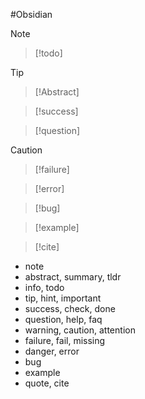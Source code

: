 #Obsidian
> [!Note]

> [!todo]

>[!tip]

>[!Abstract]

> [!success]

> [!question]

> [!caution]

> [!failure]

> [!error]

> [!bug]

> [!example]

> [!cite]

- note
- abstract, summary, tldr
- info, todo
- tip, hint, important
- success, check, done
- question, help, faq
- warning, caution, attention
- failure, fail, missing
- danger, error
- bug
- example
- quote, cite